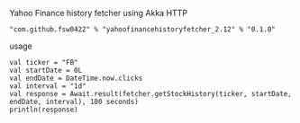 Yahoo Finance history fetcher using Akka HTTP

    "com.github.fsw0422" % "yahoofinancehistoryfetcher_2.12" % "0.1.0"

usage

    val ticker = "FB"
    val startDate = 0L
    val endDate = DateTime.now.clicks
    val interval = "1d"
    val response = Await.result(fetcher.getStockHistory(ticker, startDate, endDate, interval), 100 seconds)
    println(response)

